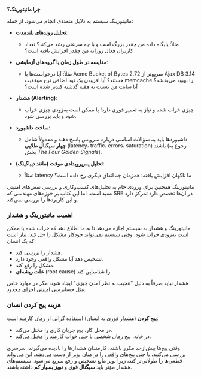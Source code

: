 **چرا مانیتورینگ؟**

مانیتورینگ سیستم به دلایل متعددی انجام می‌شود، از جمله:

- **تحلیل روندهای بلندمدت**:
  - مثلاً: پایگاه داده من چقدر بزرگ است و با چه سرعتی رشد می‌کند؟ تعداد کاربران فعال روزانه من چقدر افزایش یافته است؟
  
- **مقایسه در طول زمان یا گروه‌های آزمایشی**:
  - مثلاً: آیا درخواست‌ها با Acme Bucket of Bytes 2.72 سریع‌تر از Ajax DB 3.14 هستند؟ آیا افزودن یک نود اضافی نرخ موفقیت memcache را بهبود می‌بخشد؟ آیا سایت من نسبت به هفته گذشته کندتر شده است؟
  
- **هشدار (Alerting)**:
  - چیزی خراب شده و نیاز به تعمیر فوری دارد! یا ممکن است به‌زودی چیزی خراب شود و باید بررسی شود.
  
- **ساخت داشبورد**:
  - داشبوردها باید به سؤالات اساسی درباره سرویس پاسخ دهند و معمولاً شامل **چهار سیگنال طلایی** (latency، traffic، errors، saturation) باشند (رجوع به بخش *The Four Golden Signals*).
  
- **تحلیل پس‌رویدادی موقت (مانند دیباگینگ)**:
  - مثلاً: latency ما ناگهان افزایش یافته؛ همزمان چه اتفاق دیگری رخ داده است؟

مانیتورینگ همچنین برای ورودی خام به تحلیل‌های کسب‌وکاری و بررسی نقض‌های امنیتی مفید است، اما این کتاب بر حوزه‌های مهندسی که SRE در آن‌ها تخصص دارد تمرکز دارد و این کاربردها را بررسی نمی‌کند.

### اهمیت مانیتورینگ و هشدار
مانیتورینگ و هشدار به سیستم اجازه می‌دهد تا به ما اطلاع دهد که خراب شده یا ممکن است به‌زودی خراب شود. وقتی سیستم نمی‌تواند خودکار مشکل را حل کند، نیاز است که یک انسان:
- هشدار را بررسی کند.
- تشخیص دهد آیا مشکل واقعی وجود دارد.
- مشکل را رفع کند.
- **علت ریشه‌ای** (root cause) را شناسایی کند.

هشدار نباید صرفاً به دلیل "عجیب به نظر آمدن چیزی" ایجاد شود، مگر در موارد خاص مثل حسابرسی امنیتی اجزای محدود.

### هزینه پیج کردن انسان
**پیج کردن** (هشدار فوری به انسان) استفاده گرانی از زمان کارمند است:
- در محل کار، پیج جریان کاری را مختل می‌کند.
- در خانه، پیج زمان شخصی یا حتی خواب کارمند را مختل می‌کند.

وقتی پیج‌ها بیش‌ازحد مکرر باشند، کارمندان هشدارها را نادیده می‌گیرند، سرسری بررسی می‌کنند، یا حتی پیج‌های واقعی را در میان نویز از دست می‌دهند. این می‌تواند قطعی‌ها را طولانی‌تر کند، زیرا نویز مانع تشخیص و رفع سریع می‌شود. سیستم‌های هشدار مؤثر باید **سیگنال قوی** و **نویز بسیار کم** داشته باشند.